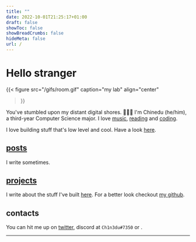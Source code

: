 ```yaml
---
title: ""
date: 2022-10-01T21:25:17+01:00
draft: false
showToc: false
showBreadCrumbs: false
hideMeta: false
url: /
---
```


# Hello stranger

{{< figure
    src="/gifs/room.gif"
    caption="my lab"
    align="center"
>}}

You've stumbled upon my distant digital shores.
👨🏾‍💻 I'm Chinedu (he/him), a third-year Computer Science major. I love [music](https://open.spotify.com/user/fqraod4cfhehdlzzw05rpy56n?si=50dd1617d87d42fa), [reading](https://www.goodreads.com/user/show/63564241-ch1n3du) and [coding](https://github.com/Ch1n3du).

I love building stuff that's low level and cool.
Have a look [here](/projects).

## [posts](/posts/)

I write sometimes.

## [projects](/projects)

I write about the stuff I've built [here](/projects). For a better look checkout [my github](https://github.com/ch1n3du).

<!-- {{< figure src="/stumble_to_desk.gif" caption="live footage of me after class" align="center" >}} -->

## contacts

You can hit me up on [twitter](https://twitter.com/ch1n3du3), discord at `Ch1n3du#7350` or .

----
